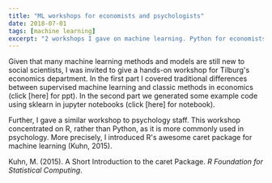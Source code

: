 ```yaml
---
title: "ML workshops for economists and psychologists"
date: 2018-07-01
tags: [machine learning]
excerpt: "2 workshops I gave on machine learning. Python for economists; R for psychologists."
---
```


Given that many machine learning methods and models are still new to social scientists, I was invited to give a hands-on workshop for Tilburg's economics department. In the first part I covered traditional differences between supervised machine learning and classic methods in economics (click [here] for ppt). In the second part we generated some example code using sklearn in jupyter notebooks (click [here] for notebook).

Further, I gave a similar workshop to psychology staff. This workshop concentrated on R, rather than Python, as it is more commonly used in psychology. More precisely, I introduced R's awesome caret package for machine learning (Kuhn, 2015).

Kuhn, M. (2015). A Short Introduction to the caret Package. *R Foundation for Statistical Computing*.